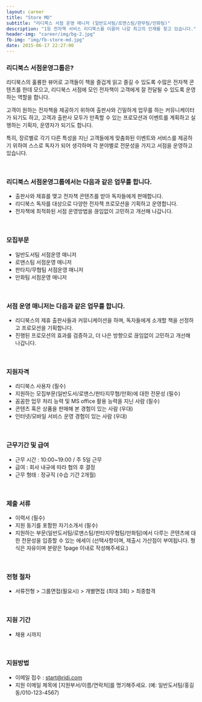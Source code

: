 ```yaml
---
layout: career
title: "Store MD"
subtitle: "리디북스 서점 운영 매니저 (일반도서팀/로맨스팀/판무팀/만화팀)"
description: "1등 전자책 서비스 리디북스를 이끌어 나갈 최고의 인재를 찾고 있습니다."
header-img: "career/img/bg-2.jpg"
fb-img: "img/fb-store-md.jpg"
date: 2015-06-17 22:27:00
---
```



### 리디북스 서점운영그룹은?

리디북스의 훌륭한 뷰어로 고객들이 책을 즐겁게 읽고 즐길 수 있도록 수많은 전자책 콘텐츠를 한데 모으고, 리디북스 서점에 모인 전자책이 고객에게 잘 전달될 수 있도록 운영하는 역할을 합니다.

고객이 원하는 전자책을 제공하기 위하여 출판사와 긴밀하게 업무를 하는 커뮤니케이터가 되기도 하고, 고객과 출판사 모두가 만족할 수 있는 프로모션과 이벤트를 계획하고 실행하는 기획자, 운영자가 되기도 합니다.

특히, 장르별로 각기 다른 특성을 지닌 고객들에게 맞춤화된 이벤트와 서비스를 제공하기 위하여 스스로 독자가 되어 생각하며 각 분야별로 전문성을 가지고 서점을 운영하고 있습니다.

<br>

### 리디북스 서점운영그룹에서는 다음과 같은 업무를 합니다.

* 출판사와 제휴를 맺고 전자책 콘텐츠를 받아 독자들에게 판매합니다.
* 리디북스 독자를 대상으로 다양한 전자책 프로모션을 기획하고 운영합니다.
* 전자책에 최적화된 서점 운영방법을 끊임없이 고민하고 개선해 나갑니다.


<br>

### 모집부문

* 일반도서팀 서점운영 매니저
* 로맨스팀 서점운영 매니저
* 판타지/무협팀 서점운영 매니저
* 만화팀 서점운영 매니저

<br>

### 서점 운영 매니저는 다음과 같은 업무를 합니다.

* 리디북스의 제휴 출판사들과 커뮤니케이션을 하며, 독자들에게 소개할 책을 선정하고 프로모션을 기획합니다.
* 진행된 프로모션의 효과를 검증하고, 더 나은 방향으로 끊임없이 고민하고 개선해 나갑니다.


<br>

### 지원자격

* 리디북스 사용자 (필수)
* 지원하는 모집부문(일반도서/로맨스/판타지무협/만화)에 대한 전문성 (필수)
* 꼼꼼한 업무 처리 능력 및 MS office 활용 능력을 지닌 사람 (필수)
* 콘텐츠 혹은 상품을 판매해 본 경험이 있는 사람 (우대)
* 인터넷/모바일 서비스 운영 경험이 있는 사람 (우대)

<br>

### 근무기간 및 급여

* 근무 시간 : 10:00~19:00 / 주 5일 근무
* 급여 : 회사 내규에 따라 협의 후 결정
* 근무 형태 : 정규직 (수습 기간 2개월)

<br>

### 제출 서류

* 이력서 (필수)
* 지원 동기를 포함한 자기소개서 (필수)
* 지원하는 부문(일반도서팀/로맨스팀/판타지무협팀/만화팀)에서 다루는 콘텐츠에 대한 전문성을 입증할 수 있는 에세이
(선택사항이며, 제출시 가산점이 부여됩니다. 형식은 자유이며 분량은 1page 이내로 작성해주세요.)

<br>

### 전형 절차

* 서류전형 > 그룹면접(필요시) > 개별면접 (최대 3회) > 최종합격

<br>

### 지원 기간

* 채용 시까지

<br>

### 지원방법

* 이메일 접수 : <a href="mailto:start@ridi.com">start@ridi.com</a>
* 지원 이메일 제목에 [지원부서/이름/연락처]를 명기해주세요.
  (예: 일반도서팀/홍길동/010-123-4567)
